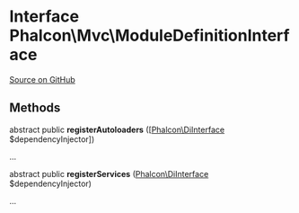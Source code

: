 # Interface **Phalcon\\Mvc\\ModuleDefinitionInterface**

<a href="https://github.com/phalcon/cphalcon/blob/master/phalcon/mvc/moduledefinitioninterface.zep" class="btn btn-default btn-sm">Source on GitHub</a>

## Methods
abstract public  **registerAutoloaders** ([[Phalcon\DiInterface](/en/3.1/api/Phalcon_DiInterface) $dependencyInjector])

...


abstract public  **registerServices** ([Phalcon\DiInterface](/en/3.1/api/Phalcon_DiInterface) $dependencyInjector)

...


